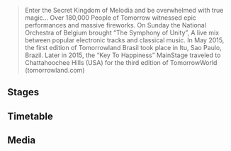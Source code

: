 >Enter the Secret Kingdom of Melodia and be overwhelmed with true magic… Over 180,000 People of Tomorrow witnessed epic performances and massive fireworks. On Sunday the National Orchestra of Belgium brought “The Symphony of Unity”, A live mix between popular electronic tracks and classical music. In May 2015, the first edition of Tomorrowland Brasil took place in Itu, Sao Paulo, Brazil. Later in 2015, the “Key To Happiness” MainStage traveled to Chattahoochee Hills (USA) for the third edition of TomorrowWorld
(tomorrowland.com)

## Stages

## Timetable

## Media
